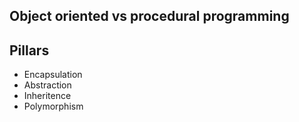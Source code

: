 ## Object oriented vs procedural  programming



## Pillars

- Encapsulation
- Abstraction
- Inheritence
- Polymorphism

